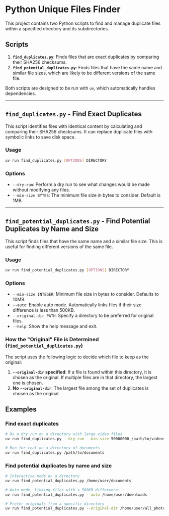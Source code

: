 # Python Unique Files Finder

This project contains two Python scripts to find and manage duplicate files within a specified directory and its subdirectories.

## Scripts

1.  **`find_duplicates.py`**: Finds files that are exact duplicates by comparing their SHA256 checksums.
2.  **`find_potential_duplicates.py`**: Finds files that have the same name and similar file sizes, which are likely to be different versions of the same file.

Both scripts are designed to be run with `uv`, which automatically handles dependencies.

---
## `find_duplicates.py` - Find Exact Duplicates

This script identifies files with identical content by calculating and comparing their SHA256 checksums. It can replace duplicate files with symbolic links to save disk space.

### Usage

```bash
uv run find_duplicates.py [OPTIONS] DIRECTORY
```

### Options

-   `--dry-run`: Perform a dry run to see what changes would be made without modifying any files.
-   `--min-size BYTES`: The minimum file size in bytes to consider. Default is 1MB.

---
## `find_potential_duplicates.py` - Find Potential Duplicates by Name and Size

This script finds files that have the same name and a similar file size. This is useful for finding different versions of the same file.

### Usage

```bash
uv run find_potential_duplicates.py [OPTIONS] DIRECTORY
```

### Options

-   `--min-size INTEGER`: Minimum file size in bytes to consider. Defaults to 10MB.
-   `--auto`: Enable auto mode. Automatically links files if their size difference is less than 500KB.
-   `--original-dir PATH`: Specify a directory to be preferred for original files.
-   `--help`: Show the help message and exit.

### How the "Original" File is Determined (`find_potential_duplicates.py`)

The script uses the following logic to decide which file to keep as the original:

1.  **`--original-dir` specified**: If a file is found within this directory, it is chosen as the original. If multiple files are in that directory, the largest one is chosen.
2.  **No `--original-dir`**: The largest file among the set of duplicates is chosen as the original.

## Examples

### Find exact duplicates

```bash
# Do a dry run on a directory with large video files
uv run find_duplicates.py --dry-run --min-size 50000000 /path/to/videos

# Run for real on a directory of documents
uv run find_duplicates.py /path/to/documents
```

### Find potential duplicates by name and size

```bash
# Interactive mode on a directory
uv run find_potential_duplicates.py /home/user/documents

# Auto mode, linking files with < 500KB difference
uv run find_potential_duplicates.py --auto /home/user/downloads

# Prefer originals from a specific directory
uv run find_potential_duplicates.py --original-dir /home/user/all_photos/originals /home/user/all_photos
```